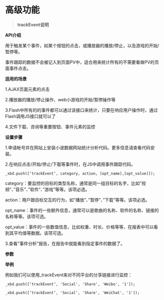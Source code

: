 # 高级功能

> **trackEvent说明**

**API介绍**

用于触发某个事件，如某个按钮的点击，或播放器的播放\/停止，以及游戏的开始\/暂停等。

事件跟踪的数据不会被记入到页面PV中，适合用来统计所有的不需要看做PV的页面事件点击。

**适用的场景**

1.AJAX页面元素的点击

2.播放器的播放\/停止操作、web小游戏的开始\/暂停操作等

3.Flash中所有的的事件都可以通过该接口来统计，只要在响应用户操作时，通过Flash调用JS接口就可以了

4.文件下载、咨询等重要按钮、事件元素的监控

**设置步骤**

1.申请帐号并在网站上安装小波数据网站统计分析代码。更多信息请查看代码安装。

2.在响应点击\/开始\/停止\/下载等事件时，在JS中调用事件跟踪代码。

```
_xbd.push([‘trackEvent’, category, action, [opt_name],[opt_value]]);
```

category：要监控的目标的类型名称，通常是同一组目标的名字，比如”视频”、”音乐”、”软件”、”游戏”等等。该项必选。

action：用户跟目标交互的行为，如”播放”、”暂停”、”下载”等等。该项必选。

opt\_name：事件的一些额外信息，通常可以是歌曲的名称、软件的名称、链接的名称等等。该项可选。

opt\_value：事件的一些数值信息，比如权重、时长、价格等等，在报表中可以看到其平均值等数据。该项可选。

3.查看”事件分析”报告，在报告中就能看到指定事件的数据了。

**参数**





**举例**

例如我们可以使用\_trackEvent来对不同平台的分享链接进行监控：

```
_xbd.push([‘trackEvent’, 'Social', 'Share', 'Weibo', '1']);

_xbd.push([‘trackEvent’, 'Social', 'Share', 'WeiChat', '1']);
```

